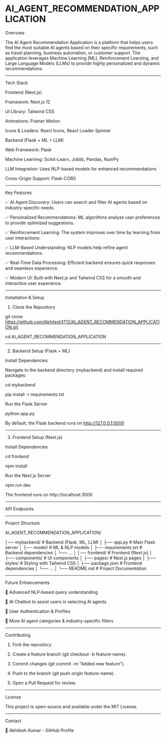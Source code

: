 # AI_AGENT_RECOMMENDATION_APPLICATION

Overview

The AI Agent Recommendation Application is a platform that helps users find the most suitable AI agents based on their specific requirements, such as travel planning, business automation, or customer support. The application leverages Machine Learning (ML), Reinforcement Learning, and Large Language Models (LLMs) to provide highly personalized and dynamic recommendations.


---

Tech Stack

Frontend (Next.js)

Framework: Next.js 12

UI Library: Tailwind CSS

Animations: Framer Motion

Icons & Loaders: React Icons, React Loader Spinner


Backend (Flask + ML + LLM)

Web Framework: Flask

Machine Learning: Scikit-Learn, Joblib, Pandas, NumPy

LLM Integration: Uses NLP-based models for enhanced recommendations

Cross-Origin Support: Flask-CORS



---

Key Features

✅ AI Agent Discovery: Users can search and filter AI agents based on industry-specific needs.

✅ Personalized Recommendations: ML algorithms analyze user preferences to provide optimized suggestions.

✅ Reinforcement Learning: The system improves over time by learning from user interactions.

✅ LLM-Based Understanding: NLP models help refine agent recommendations.

✅ Real-Time Data Processing: Efficient backend ensures quick responses and seamless experience.

✅ Modern UI: Built with Next.js and Tailwind CSS for a smooth and interactive user experience.


---

Installation & Setup

1. Clone the Repository

git clone https://github.com/Akhilesh1712/AI_AGENT_RECOMMENDATION_APPLICATION.git

cd AI_AGENT_RECOMMENDATION_APPLICATION


---

2. Backend Setup (Flask + ML)

Install Dependencies

Navigate to the backend directory (mybackend) and install required packages:

cd mybackend

pip install -r requirements.txt

Run the Flask Server

python app.py

By default, the Flask backend runs on http://127.0.0.1:5000


---

3. Frontend Setup (Next.js)

Install Dependencies

cd frontend

npm install

Run the Next.js Server

npm run dev

The frontend runs on http://localhost:3000


---

API Endpoints


---

Project Structure

AI_AGENT_RECOMMENDATION_APPLICATION/

│── mybackend/    # Backend (Flask, ML, LLM)
│   ├── app.py                # Main Flask server
│   ├── model/                # ML & NLP models
│   ├── requirements.txt       # Backend dependencies
│   └── ...
│
│── frontend/                 # Frontend (Next.js)
│   ├── components/           # UI components
│   ├── pages/                # Next.js pages
│   ├── styles/               # Styling with Tailwind CSS
│   ├── package.json          # Frontend dependencies
│   └── ...
│
└── README.md                 # Project Documentation


---

Future Enhancements

🔹 Advanced NLP-based query understanding

🔹 AI Chatbot to assist users in selecting AI agents

🔹 User Authentication & Profiles

🔹 More AI agent categories & industry-specific filters


---

Contributing

1. Fork the repository.


2. Create a feature branch (git checkout -b feature-name).


3. Commit changes (git commit -m "Added new feature").


4. Push to the branch (git push origin feature-name).


5. Open a Pull Request for review.




---

License

This project is open-source and available under the MIT License.


---

Contact

📧 Akhilesh Kumar - GitHub Profile


